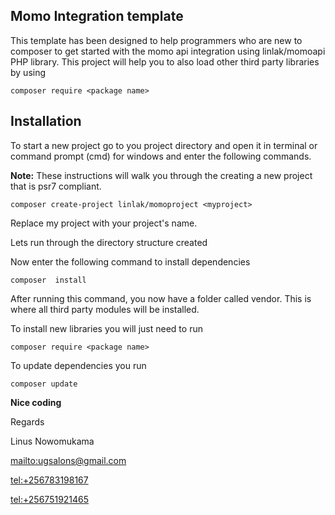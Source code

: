 ## Momo Integration template ##

This template has been designed to help programmers who are new to composer to get started with the momo api integration  using linlak/momoapi PHP library. This project will help you to also load other third party libraries by using
	
	composer require <package name>
	
## Installation ##
To start a new project go to you project directory and open it in terminal or command prompt (cmd) for windows and enter the following commands.

**Note:** These instructions will walk you through the creating a new project that is psr7 compliant.

	composer create-project linlak/momoproject <myproject>
	
Replace my project with your project's name.
	
Lets run through  the directory structure created


Now enter the following command to install dependencies

	composer  install
After running this command, you now have a folder called vendor. This is where all third party modules will be installed.

To install new libraries you will just need to run

	composer require <package name>
To update dependencies you run

	composer update

**Nice coding**

Regards

Linus Nowomukama

[mailto:ugsalons@gmail.com](mailto:ugsalons@gmail.com "Send Email")

[tel:+256783198167](tel:+256783198167 "Call me")

[tel:+256751921465](tel:+256751921465 "Call or Watsapp")